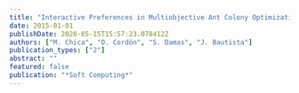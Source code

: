 ```yaml
---
title: "Interactive Preferences in Multiobjective Ant Colony Optimization for Assembly Line Balancing"
date: 2015-01-01
publishDate: 2020-05-15T15:57:23.078412Z
authors: ["M. Chica", "O. Cordón", "S. Damas", "J. Bautista"]
publication_types: ["2"]
abstract: ""
featured: false
publication: "*Soft Computing*"
---
```


